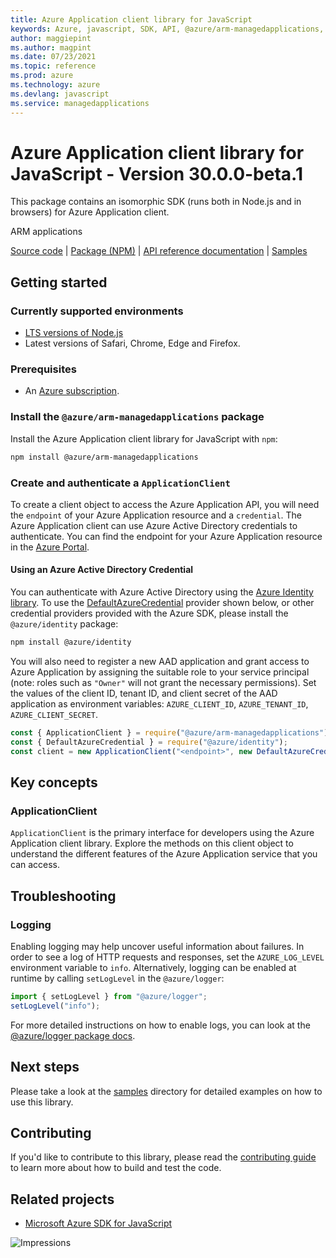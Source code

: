 ```yaml
---
title: Azure Application client library for JavaScript
keywords: Azure, javascript, SDK, API, @azure/arm-managedapplications, managedapplications
author: maggiepint
ms.author: magpint
ms.date: 07/23/2021
ms.topic: reference
ms.prod: azure
ms.technology: azure
ms.devlang: javascript
ms.service: managedapplications
---
```


# Azure Application client library for JavaScript - Version 30.0.0-beta.1 


This package contains an isomorphic SDK (runs both in Node.js and in browsers) for Azure Application client.

ARM applications

[Source code](https://github.com/Azure/azure-sdk-for-js/tree/master/sdk/managedapplications/arm-managedapplications) |
[Package (NPM)](https://www.npmjs.com/package/@azure/arm-managedapplications) |
[API reference documentation](https://docs.microsoft.com/javascript/api/@azure/arm-managedapplications) |
[Samples](https://github.com/Azure-Samples/azure-samples-js-management)

## Getting started

### Currently supported environments

- [LTS versions of Node.js](https://nodejs.org/about/releases/)
- Latest versions of Safari, Chrome, Edge and Firefox.

### Prerequisites

- An [Azure subscription][azure_sub].

### Install the `@azure/arm-managedapplications` package

Install the Azure Application client library for JavaScript with `npm`:

```bash
npm install @azure/arm-managedapplications
```

### Create and authenticate a `ApplicationClient`

To create a client object to access the Azure Application API, you will need the `endpoint` of your Azure Application resource and a `credential`. The Azure Application client can use Azure Active Directory credentials to authenticate.
You can find the endpoint for your Azure Application resource in the [Azure Portal][azure_portal].

#### Using an Azure Active Directory Credential

You can authenticate with Azure Active Directory using the [Azure Identity library][azure_identity]. To use the [DefaultAzureCredential][defaultazurecredential] provider shown below, or other credential providers provided with the Azure SDK, please install the `@azure/identity` package:

```bash
npm install @azure/identity
```

You will also need to register a new AAD application and grant access to Azure Application by assigning the suitable role to your service principal (note: roles such as `"Owner"` will not grant the necessary permissions).
Set the values of the client ID, tenant ID, and client secret of the AAD application as environment variables: `AZURE_CLIENT_ID`, `AZURE_TENANT_ID`, `AZURE_CLIENT_SECRET`.

```javascript
const { ApplicationClient } = require("@azure/arm-managedapplications");
const { DefaultAzureCredential } = require("@azure/identity");
const client = new ApplicationClient("<endpoint>", new DefaultAzureCredential());
```

## Key concepts

### ApplicationClient

`ApplicationClient` is the primary interface for developers using the Azure Application client library. Explore the methods on this client object to understand the different features of the Azure Application service that you can access.

## Troubleshooting

### Logging

Enabling logging may help uncover useful information about failures. In order to see a log of HTTP requests and responses, set the `AZURE_LOG_LEVEL` environment variable to `info`. Alternatively, logging can be enabled at runtime by calling `setLogLevel` in the `@azure/logger`:

```javascript
import { setLogLevel } from "@azure/logger";
setLogLevel("info");
```

For more detailed instructions on how to enable logs, you can look at the [@azure/logger package docs](https://github.com/Azure/azure-sdk-for-js/tree/master/sdk/core/logger).

## Next steps

Please take a look at the [samples](https://github.com/Azure-Samples/azure-samples-js-management) directory for detailed examples on how to use this library.

## Contributing

If you'd like to contribute to this library, please read the [contributing guide](https://github.com/Azure/azure-sdk-for-js/blob/master/CONTRIBUTING.md) to learn more about how to build and test the code.

## Related projects

- [Microsoft Azure SDK for JavaScript](https://github.com/Azure/azure-sdk-for-js)

![Impressions](https://azure-sdk-impressions.azurewebsites.net/api/impressions/azure-sdk-for-js%2Fsdk%2Fmanagedapplications%2Farm-managedapplications%2FREADME.png)

[azure_cli]: https://docs.microsoft.com/cli/azure
[azure_sub]: https://azure.microsoft.com/free/
[azure_sub]: https://azure.microsoft.com/free/
[azure_portal]: https://portal.azure.com
[azure_identity]: https://github.com/Azure/azure-sdk-for-js/tree/master/sdk/identity/identity
[defaultazurecredential]: https://github.com/Azure/azure-sdk-for-js/tree/master/sdk/identity/identity#defaultazurecredential

